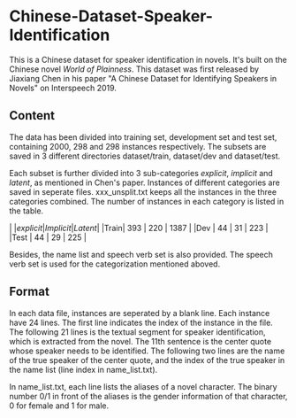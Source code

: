 # Chinese-Dataset-Speaker-Identification
This is a Chinese dataset for speaker identification in novels. It's built on the Chinese novel *World of Plainness*.
This dataset was first released by Jiaxiang Chen in his paper "A Chinese Dataset for Identifying Speakers in Novels" on Interspeech 2019. 

## Content
The data has been divided into training set, development set and test set, containing 2000, 298 and 298 instances respectively. The subsets are saved in 3 different directories dataset/train, dataset/dev and dataset/test.

Each subset is further divided into 3 sub-categories *explicit*, *implicit* and *latent*, as mentioned in Chen's paper. Instances of different categories are saved in seperate files. xxx_unsplit.txt keeps all the instances in the three categories combined. The number of instances in each category is listed in the table. 

|     |*explicit*|*Implicit*|*Latent*|
|Train|  393     |  220     |  1387  |
|Dev  |  44      |  31      |  223   |
|Test |  44      |  29      |  225   |

Besides, the name list and speech verb set is also provided. The speech verb set is used for the categorization mentioned aboved.

## Format
In each data file, instances are seperated by a blank line. Each instance have 24 lines. The first line indicates the index of the instance in the file. The following 21 lines is the textual segment for speaker identification, which is extracted from the novel. The 11th sentence is the center quote whose speaker needs to be identified. The following two lines are the name of the true speaker of the center quote, and the index of the true speaker in the name list (line index in name_list.txt).

In name_list.txt, each line lists the aliases of a novel character. The binary number 0/1 in front of the aliases is the gender information of that character, 0 for female and 1 for male.

